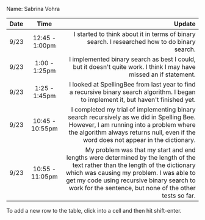 Name: Sabrina Vohra

| Date |       Time       |                                                                                                                                                                                                                                                                              Update |
|:-----|:----------------:|------------------------------------------------------------------------------------------------------------------------------------------------------------------------------------------------------------------------------------------------------------------------------------:|
| 9/23 |  12:45 - 1:00pm  |                                                                                                                                                                                        I started to think about it in terms of binary search. I researched how to do binary search. |
| 9/23 |  1:00 - 1:25pm   |                                                                                                                                                                  I implemented binary search as best I could, but it doesn't quite work. I think I may have missed an if statement. |
| 9/23 |  1:25 - 1:45pm   |                                                                                                                                              I looked at SpellingBee from last year to find a recursive binary search algorithm. I began to implement it, but haven't finished yet. |
| 9/23 | 10:45 - 10:55pm  |                                                         I completed my trial of implementing binary search recursively as we did in Spelling Bee. However, I am running into a problem where the algorithm always returns null, even if the word does not appear in the dictionary. |
| 9/23 | 10:55 - 11:05pm  | My problem was that my start and end lengths were determined by the length of the text rather than the length of the dictionary which was causing my problem. I was able to get my code using recursive binary search to work for the sentence, but none of the other tests so far. |


To add a new row to the table, click into a cell and then hit shift-enter.